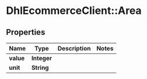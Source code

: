 # DhlEcommerceClient::Area

## Properties
Name | Type | Description | Notes
------------ | ------------- | ------------- | -------------
**value** | **Integer** |  |
**unit** | **String** |  |


